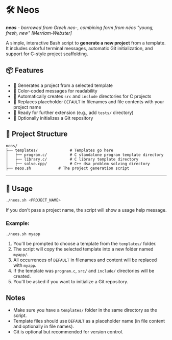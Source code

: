 # 🛠️ Neos

_**neos** - borrowed from Greek neo-, combining form from néos "young, fresh, new" [Merriam-Webster]_

A simple, interactive Bash script to **generate a new project** from a template. It includes colorful terminal messages, automatic Git initialization, and support for C-style project scaffolding.

## 📦 Features

- 🔧 Generates a project from a selected template
- 🎨 Color-coded messages for readability
- 📁 Automatically creates `src` and `include` directories for C projects
- 📝 Replaces placeholder `DEFAULT` in filenames and file contents with your project name
- 🧪 Ready for further extension (e.g., add `tests/` directory)
- 🌱 Optionally initializes a Git repository

## 📂 Project Structure

```
neos/
├── templates/              # Templates go here
│   ├── program.c/          # C standalone program template directory
│   ├── library.c/          # C library template directory
│   ├── solve.cpp/          # C++ dsa problem solving directory
├── neos.sh            # The project generation script
```

---

## 🚀 Usage

```bash
./neos.sh <PROJECT_NAME>
```

If you don't pass a project name, the script will show a usage help message.

### Example:

```bash
./neos.sh myapp
```

1. You'll be prompted to choose a template from the `templates/` folder.
2. The script will copy the selected template into a new folder named `myapp/`.
3. All occurrences of `DEFAULT` in filenames and content will be replaced with `myapp`.
4. If the template was `program.c`, `src/` and `include/` directories will be created.
5. You'll be asked if you want to initialize a Git repository.

## Notes

- Make sure you have a `templates/` folder in the same directory as the script.
- Template files should use `DEFAULT` as a placeholder name (in file content and optionally in file names).
- Git is optional but recommended for version control.
